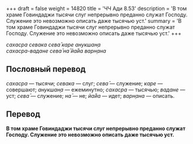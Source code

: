 +++
draft = false
weight = 14820
title = 'ЧЧ Ади 8.53'
description = 'В том храме Говиндаджи тысячи слуг непрерывно преданно служат Господу. Служение это невозможно описать даже тысячью уст.'
summary = 'В том храме Говиндаджи тысячи слуг непрерывно преданно служат Господу. Служение это невозможно описать даже тысячью уст.'
+++

_сахасра севака сева̄ каре анукшан̣а  
сахасра-вадане сева̄ на̄ йа̄йа варн̣ана_

## Пословный перевод

_сахасра_ — тысячи; _севака_ — слуг; _сева̄_ — служение; _каре_ — совершают; _анукшан̣а_ — ежеминутно; _сахасра_ — тысячью; _вадане_ — уст; _сева̄_ — служение; _на̄_ — не; _йа̄йа_ — идет; _варн̣ана_ — описать.

## Перевод

**В том храме Говиндаджи тысячи слуг непрерывно преданно служат Господу. Служение это невозможно описать даже тысячью уст.**
